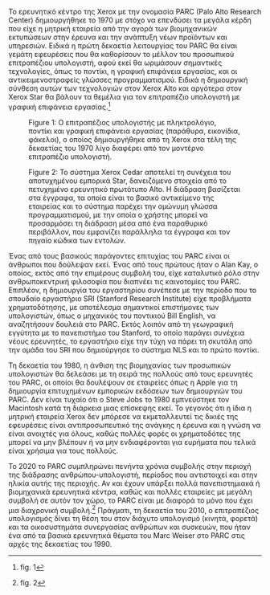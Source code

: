 Το ερευνητικό κέντρο της Xerox με την ονομασία PARC (Palo Alto Research
Center) δημιουργήθηκε το 1970 με στόχο να επενδύσει τα μεγάλα κέρδη που
είχε η μητρική εταιρεία από την αγορά των βιομηχανικών εκτυπώσεων στην
έρευνα και την ανάπτυξη νέων προϊόντων και υπηρεσιών. Ειδικά η πρώτη
δεκαετία λειτουργίας του PARC θα είναι γεμάτη εφευρέσεις που θα
καθορίσουν το μέλλον του προσωπικού επιτραπέζιου υπολογιστή, αφού εκεί
θα ωριμάσουν σημαντικές τεχνολογίες, όπως το ποντίκι, η γραφική
επιφάνεια εργασίας, και οι αντικειμενοστραφείς γλώσσες προγραμματισμού.
Ειδικά η δημιουργική σύνθεση αυτών των τεχνολογιών στον Xerox Alto και
αργότερα στον Xerox Star θα βάλουν τα θεμέλια για τον επιτραπέζιο
υπολογιστή με γραφική επιφάνεια εργασίας.[^1]

<figure id="fig:xerox-star-pc">

<figcaption>Figure 1: Ο επιτραπέζιος υπολογιστής με πληκτρολόγιο,
ποντίκι και γραφική επιφάνεια εργασίας (παράθυρα, εικονίδια, φάκελοι), ο
οποίος δημιουργήθηκε από τη Xerox στα τέλη της δεκαετίας του 1970 λίγο
διαφέρει από τον μοντέρνο επιτραπέζιο υπολογιστή.</figcaption>
</figure>

<figure id="fig:xerox-cedar">

<figcaption>Figure 2: Το σύστημα Xerox Cedar αποτελεί τη συνέχεια του
αποτυχημένου εμπορικά Star, δανειζόμενο στοιχεία από το πετυχημένο
ερευνητικό πρωτότυπο Alto. Η διάδραση βασίζεται στα έγγραφα, τα οποία
είναι το βασικό αντικείμενο της εταιρείας και το σύστημα παρέχει την
ομώνυμη γλώσσα προγραμματισμού, με την οποία ο χρήστης μπορεί να
προσαρμόσει τη διάδραση μέσα από ένα παραθυρικό περιβάλλον, που
εμφανίζει παράλληλα τα έγγραφα και τον πηγαίο κώδικα των
εντολών.</figcaption>
</figure>

Ένας από τους βασικούς παράγοντες επιτυχίας του PARC είναι οι άνθρωποι
που δούλεψαν εκεί. Ένας από τους πρώτους ήταν ο Alan Kay, ο οποίος,
εκτός από την επιμέρους συμβολή του, είχε καταλυτικό ρόλο στην
ανθρωποκεντρική φιλοσοφία που διαπνέει τις καινοτομίες του PARC.
Επιπλέον, η δημιουργία του εργαστηρίου συνέπεσε με την περίοδο που το
σπουδαίο εργαστήριο SRI (Stanford Research Institute) είχε προβλήματα
χρηματοδότησης, με αποτέλεσμα σημαντικοί επιστήμονες των υπολογιστών,
όπως ο μηχανικός του ποντικιού Bill English, να αναζητήσουν δουλειά στο
PARC. Εκτός λοιπόν από τη γεωγραφική εγγύτητα με το πανεπιστήμιο του
Stanford, το οποίο παράγει συνέχεια νέους ερευνητές, το εργαστήριο είχε
την τύχη να πάρει τη σκυτάλη από την ομάδα του SRI που δημιούργησε το
σύστημα NLS και το πρώτο ποντίκι.

Τη δεκαετία του 1980, η άνθιση της βιομηχανίας των προσωπικών
υπολογιστών θα δελεάσει με τη σειρά της πολλούς από τους ερευνητές του
PARC, οι οποίοι θα δουλέψουν σε εταιρείες όπως η Apple για τη δημιουργία
επιτυχημένων εμπορικών εκδόσεων των δημιουργιών του PARC. Δεν είναι
τυχαίο ότι ο Steve Jobs το 1980 εμπνεύστηκε τον Macintosh κατά τη
διάρκεια μιας επίσκεψης εκεί. Το γεγονός ότι η ίδια η μητρική εταιρεία
Xerox δεν μπόρεσε να εκμεταλλευτεί τις δικιές της εφευρέσεις είναι
αντιπροσωπευτικό της ανάγκης η έρευνα και η γνώση να είναι ανοιχτές για
όλους, καθώς πολλές φορές οι χρηματοδότες της μπορεί να μην βλέπουν ή να
μην ενδιαφέρονται για ευρήματα που τελικά είναι χρήσιμα για τους
πολλούς.

Το 2020 το PARC συμπληρώνει πενήντα χρόνια συμβολής στην περιοχή της
διάδρασης ανθρώπου-υπολογιστή, περίοδος που αντιστοιχεί και στην ηλικία
αυτής της περιοχής. Αν και έχουν υπάρξει πολλά πανεπιστημιακά ή
βιομηχανικά ερευνητικά κέντρα, καθώς και πολλές εταιρείες με μεγάλη
συμβολή σε αυτόν τον χώρο, το PARC είναι με διαφορά το μόνο που έχει μια
διαχρονική συμβολή.[^2] Πράγματι, τη δεκαετία του 2010, ο επιτραπέζιος
υπολογισμός δίνει τη θέση του στον διάχυτο υπολογισμό (κινητά, φορετά)
και τα οικοσυστημάτα συνεργασίας ανθρώπων και συσκευών, που ήταν ένα από
τα βασικά ερευνητικά θέματα του Marc Weiser στο PARC στις αρχές της
δεκαετίας του 1990.

[^1]: fig. 1

[^2]: fig. 2
